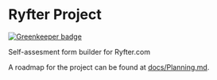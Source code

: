# Ryfter Project

[![Greenkeeper badge](https://badges.greenkeeper.io/mjlescano/ryfter-project.svg?token=64a156fb9903fd7518433989c13fe8cde47e5d8beecfc40d392e0c1a9963ea18&ts=1496043629563)](https://greenkeeper.io/)

Self-assesment form builder for Ryfter.com

A roadmap for the project can be found at [docs/Planning.md](docs/Planning.md).
